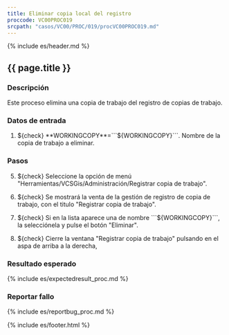 ```yaml
---
title: Eliminar copia local del registro
proccode: VC00PROC019
srcpath: "casos/VC00/PROC/019/procVC00PROC019.md"
---
```


{% include es/header.md %}

## {{ page.title }}

### Descripción

Este proceso elimina una copia de trabajo del registro de copias de trabajo.

### Datos de entrada

1. ${check} **WORKINGCOPY**=```${WORKINGCOPY}```. Nombre de la copia de trabajo a eliminar.


### Pasos

5. ${check} Seleccione la opción de menú "Herramientas/VCSGis/Administración/Registrar copia de trabajo".

6. ${check} Se mostrará la venta de la gestión de registro de copia de trabajo, con el titulo "Registrar copia de trabajo".

7. ${check} Si en la lista aparece una de nombre ```${WORKINGCOPY}```, la selecciónela y pulse el botón "Eliminar".

8. ${check} Cierre la ventana "Registrar copia de trabajo" pulsando en el aspa de arriba a la derecha,


### Resultado esperado

{% include es/expectedresult_proc.md %}

### Reportar fallo

{% include es/reportbug_proc.md %}

{% include es/footer.html %}
